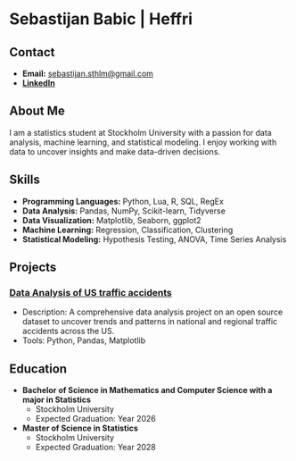 # Sebastijan Babic | Heffri
## Contact

- **Email:** sebastijan.sthlm@gmail.com
- **[LinkedIn](https://www.linkedin.com/in/sebastijanbabic/)**


## About Me

I am a statistics student at Stockholm University with a passion for data analysis, machine learning, and statistical modeling. I enjoy working with data to uncover insights and make data-driven decisions.

## Skills

- **Programming Languages:** Python, Lua, R, SQL, RegEx
- **Data Analysis:** Pandas, NumPy, Scikit-learn, Tidyverse
- **Data Visualization:** Matplotlib, Seaborn, ggplot2
- **Machine Learning:** Regression, Classification, Clustering
- **Statistical Modeling:** Hypothesis Testing, ANOVA, Time Series Analysis

## Projects

### [Data Analysis of US traffic accidents](https://github.com/MrHEFF/su-mt4007/tree/main/PROJECT)

- Description: A comprehensive data analysis project on an open source dataset to uncover trends and patterns in national and regional traffic accidents across the US.
- Tools: Python, Pandas, Matplotlib


## Education

- **Bachelor of Science in Mathematics and Computer Science with a major in Statistics**
  - Stockholm University
  - Expected Graduation: Year 2026
- **Master of Science in Statistics**
  - Stockholm University
  - Expected Graduation: Year 2028
